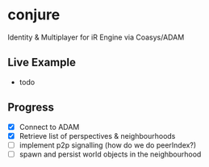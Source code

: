 # conjure

Identity & Multiplayer for iR Engine via Coasys/ADAM

## Live Example
- todo

## Progress 
- [x] Connect to ADAM
- [x] Retrieve list of perspectives & neighbourhoods
- [ ] implement p2p signalling (how do we do peerIndex?)
- [ ] spawn and persist world objects in the neighbourhood
